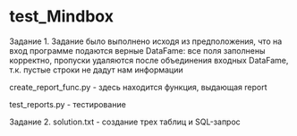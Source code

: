 # test_Mindbox

Задание 1.
Задание было выполнено исходя из предположения, что на вход программе подаются верные DataFame: все поля заполнены корректно, пропуски удаляются после объединения входных DataFame, т.к. пустые строки не дадут нам информации

create_report_func.py - здесь находится функция, выдающая report

test_reports.py - тестирование

Задание 2.
solution.txt - создание трех таблиц и SQL-запрос
